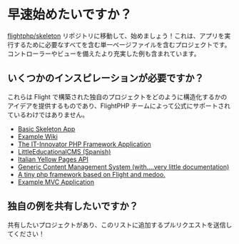 # 早速始めたいですか？

[flightphp/skeleton](https://github.com/flightphp/skeleton) リポジトリに移動して、始めましょう！これは、アプリを実行するために必要なすべてを含む単一ページファイルを含むプロジェクトです。コントローラーやビューを備えたより充実した例も含まれています。

## いくつかのインスピレーションが必要ですか？

これらは Flight で構築された独自のプロジェクトをどのように構造化するかのアイデアを提供するものであり、FlightPHP チームによって公式にサポートされているわけではありません。

- [Basic Skeleton App](https://github.com/markhughes/flight-skeleton)
- [Example Wiki](https://github.com/Skayo/FlightWiki)
- [The IT-Innovator PHP Framework Application](https://github.com/itinnovator/myphp-app)
- [LittleEducationalCMS (Spanish)](https://github.com/casgin/LittleEducationalCMS)
- [Italian Yellow Pages API](https://github.com/chiccomagnus/PGAPI)
- [Generic Content Management System (with....very little documentation)](https://github.com/recepuncu/cms)
- [A tiny php framework based on Flight and medoo.](https://github.com/ycrao/tinyme)
- [Example MVC Application](https://github.com/paddypei/Flight-MVC)

## 独自の例を共有したいですか？

共有したいプロジェクトがあり、このリストに追加するプルリクエストを送信してください！